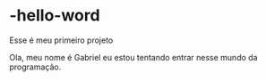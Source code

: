 # -hello-word
Esse é meu primeiro projeto

Ola, meu nome é Gabriel eu estou tentando entrar nesse mundo da programação.
